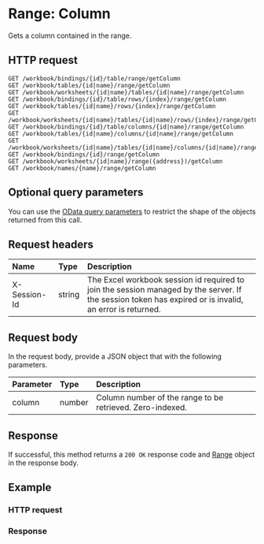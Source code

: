 # Range: Column

Gets a column contained in the range.
## HTTP request
```http
GET /workbook/bindings/{id}/table/range/getColumn
GET /workbook/tables/{id|name}/range/getColumn
GET /workbook/worksheets/{id|name}/tables/{id|name}/range/getColumn
GET /workbook/bindings/{id}/table/rows/{index}/range/getColumn
GET /workbook/tables/{id|name}/rows/{index}/range/getColumn
GET /workbook/worksheets/{id|name}/tables/{id|name}/rows/{index}/range/getColumn
GET /workbook/bindings/{id}/table/columns/{id|name}/range/getColumn
GET /workbook/tables/{id|name}/columns/{id|name}/range/getColumn
GET /workbook/worksheets/{id|name}/tables/{id|name}/columns/{id|name}/range/getColumn
GET /workbook/bindings/{id}/range/getColumn
GET /workbook/worksheets/{id|name}/range({address})/getColumn
GET /workbook/names/{name}/range/getColumn
```
## Optional query parameters
You can use the [OData query parameters](odata-optional-query-parameters.md) to restrict the shape of the objects returned from this call.
## Request headers
| Name       | Type | Description|
|:-----------|:------|:----------|
| X-Session-Id   | string  | The Excel workbook session id required to join the session managed by the server. If the session token has expired or is invalid, an error is returned.|

## Request body
In the request body, provide a JSON object that with the following parameters.

| Parameter	   | Type	|Description|
|:---------------|:--------|:-----------|
|column|number|Column number of the range to be retrieved. Zero-indexed.|

## Response
If successful, this method returns a `200 OK` response code and [Range](../resources/range.md) object in the response body.
## Example
### HTTP request
### Response
